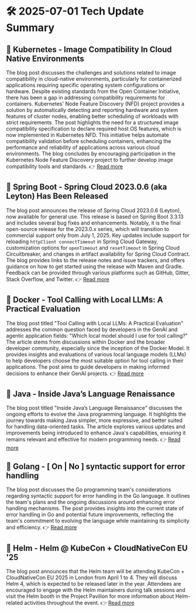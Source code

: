 # 🛠️ 2025-07-01 Tech Update Summary

## 🔹 Kubernetes - Image Compatibility In Cloud Native Environments
The blog post discusses the challenges and solutions related to image compatibility in cloud-native environments, particularly for containerized applications requiring specific operating system configurations or hardware. Despite existing standards from the Open Container Initiative, there has been a gap in addressing compatibility requirements for containers. Kubernetes' Node Feature Discovery (NFD) project provides a solution by automatically detecting and reporting hardware and system features of cluster nodes, enabling better scheduling of workloads with strict requirements. The post highlights the need for a structured image compatibility specification to declare required host OS features, which is now implemented in Kubernetes NFD. This initiative helps automate compatibility validation before scheduling containers, enhancing the performance and reliability of applications across various cloud environments. The blog concludes by encouraging participation in the Kubernetes Node Feature Discovery project to further develop image compatibility tools and standards.
👉 [Read more](https://kubernetes.io/blog/2025/06/25/image-compatibility-in-cloud-native-environments/)

## 🔹 Spring Boot - Spring Cloud 2023.0.6 (aka Leyton) Has Been Released
The blog post announces the release of Spring Cloud 2023.0.6 (Leyton), now available for general use. This release is based on Spring Boot 3.3.13 and includes several bug fixes and enhancements. Notably, it is the final open-source release for the 2023.0.x series, which will transition to commercial support only from July 1, 2025. Key updates include support for reloading `httpClient connectTimeout` in Spring Cloud Gateway, customization options for `openTimeout` and `resetTimeout` in Spring Cloud Circuitbreaker, and changes in artifact availability for Spring Cloud Contract. The blog provides links to the release notes and issue trackers, and offers guidance on how to get started using the release with Maven and Gradle. Feedback can be provided through various platforms such as GitHub, Gitter, Stack Overflow, and Twitter.
👉 [Read more](https://spring.io/blog/2025/06/27/spring-cloud-2023-0-6-released)

## 🔹 Docker - Tool Calling with Local LLMs: A Practical Evaluation
The blog post titled "Tool Calling with Local LLMs: A Practical Evaluation" addresses the common question faced by developers in the GenAI and agentic application fields: "Which local model should I use for tool calling?" The article stems from discussions within Docker and the broader developer community, especially since the inception of the Docker Model. It provides insights and evaluations of various local language models (LLMs) to help developers choose the most suitable option for tool calling in their applications. The post aims to guide developers in making informed decisions to enhance their GenAI projects.
👉 [Read more](https://www.docker.com/blog/local-llm-tool-calling-a-practical-evaluation/)

## 🔹 Java - Inside Java’s Language Renaissance
The blog post titled "Inside Java’s Language Renaissance" discusses the ongoing efforts to evolve the Java programming language. It highlights the journey towards making Java simpler, more expressive, and better suited for handling data-oriented tasks. The article explores various updates and improvements being introduced to enhance Java's capabilities, ensuring it remains relevant and effective for modern programming needs.
👉 [Read more](https://inside.java/2025/06/30/2025-06-30-inside-java-renaissance-part1/)

## 🔹 Golang - [ On | No ] syntactic support for error handling
The blog post discusses the Go programming team's considerations regarding syntactic support for error handling in the Go language. It outlines the team's plans and the ongoing discussions around enhancing error handling mechanisms. The post provides insights into the current state of error handling in Go and potential future improvements, reflecting the team's commitment to evolving the language while maintaining its simplicity and efficiency.
👉 [Read more](https://go.dev/blog/error-syntax)

## 🔹 Helm - Helm @ KubeCon + CloudNativeCon EU '25
The blog post announces that the Helm team will be attending KubeCon + CloudNativeCon EU 2025 in London from April 1 to 4. They will discuss Helm 4, which is expected to be released later in the year. Attendees are encouraged to engage with the Helm maintainers during talk sessions and visit the Helm booth in the Project Pavilion for more information about Helm-related activities throughout the event.
👉 [Read more](https://helm.sh/blog/helm-at-kubecon-eu-25/)

